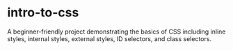 # intro-to-css
A beginner-friendly project demonstrating the basics of CSS including inline styles, internal styles, external styles, ID selectors, and class selectors.
